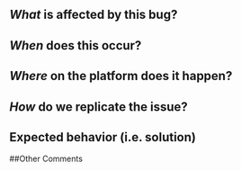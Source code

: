 ## *What* is affected by this bug?
<!-- Clearly state the affected platform, version, branch, and modules involved -->


## *When* does this occur?
<!-- Describe the conditions that lead to the error -->


## *Where* on the platform does it happen?
<!-- For issues producing exceptions add the full exception backtrace to this bug report.
     For issues producing error messages, post the full error message. -->


## *How* do we replicate the issue?
<!-- Please be specific as possible. Use dashes (-) or numbers (1.) to create a list of steps -->


## Expected behavior (i.e. solution)
<!-- What should have happened? -->


##Other Comments

